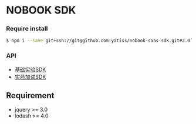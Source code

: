 # NOBOOK SDK
### Require install
```bash
$ npm i --save git+ssh://git@github.com:yatiss/nobook-saas-sdk.git#2.0.2
```

### API
* [基础实验SDK](nobook/lab/README.md)
* [实验加试SDK](nobook/additional/README.md)

## Requirement
* jquery >= 3.0
* lodash >= 4.0
